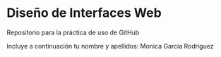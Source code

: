 # Diseño de Interfaces Web
Repositorio para la práctica de uso de GitHub

Incluye a continuación tu nombre y apellidos:
Monica Garcia Rodriguez

